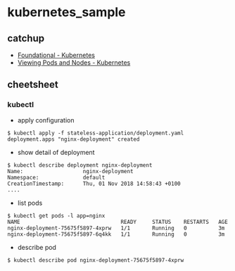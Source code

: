 # kubernetes_sample

## catchup

- [Foundational - Kubernetes](https://kubernetes.io/docs/user-journeys/users/application-developer/foundational/#section-2)
- [Viewing Pods and Nodes - Kubernetes](https://kubernetes.io/docs/tutorials/kubernetes-basics/explore/explore-intro/)


## cheetsheet

### kubectl

- apply configuration

```
$ kubectl apply -f stateless-application/deployment.yaml
deployment.apps "nginx-deployment" created
```

- show detail of deployment

```
$ kubectl describe deployment nginx-deployment
Name:                   nginx-deployment
Namespace:              default
CreationTimestamp:      Thu, 01 Nov 2018 14:58:43 +0100
....
```

- list pods

```
$ kubectl get pods -l app=nginx
NAME                                READY     STATUS    RESTARTS   AGE
nginx-deployment-75675f5897-4xprw   1/1       Running   0          3m
nginx-deployment-75675f5897-6q4kk   1/1       Running   0          3m
```

- describe pod

```
$ kubectl describe pod nginx-deployment-75675f5897-4xprw
```
